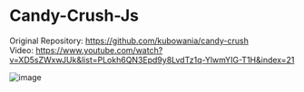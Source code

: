 # Candy-Crush-Js

Original Repository: https://github.com/kubowania/candy-crush<br>
Video: https://www.youtube.com/watch?v=XD5sZWxwJUk&list=PLokh6QN3Epd9y8LvdTz1q-YlwmYIG-T1H&index=21

![image](https://user-images.githubusercontent.com/50684900/134614756-aec1dcaf-edb9-40f0-80fb-6cd604153b08.png)
